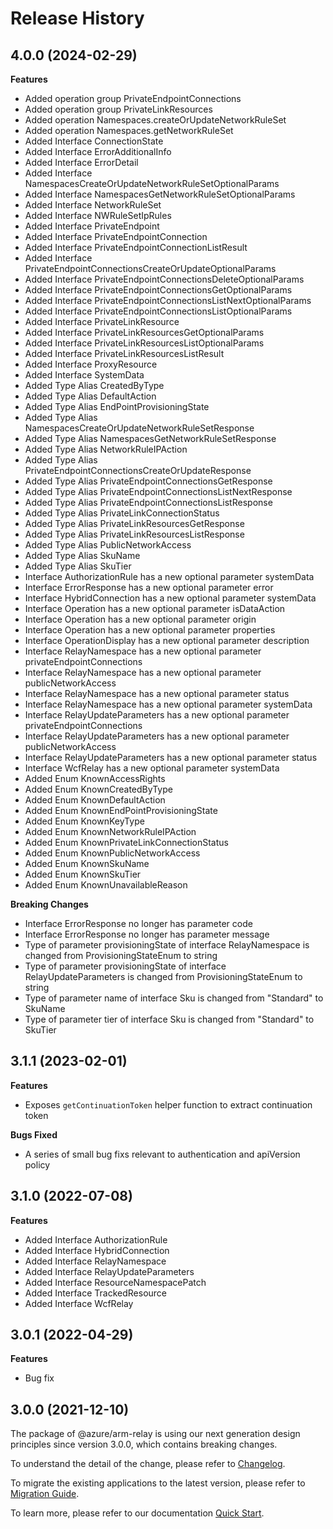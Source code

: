 # Release History
    
## 4.0.0 (2024-02-29)
    
**Features**

  - Added operation group PrivateEndpointConnections
  - Added operation group PrivateLinkResources
  - Added operation Namespaces.createOrUpdateNetworkRuleSet
  - Added operation Namespaces.getNetworkRuleSet
  - Added Interface ConnectionState
  - Added Interface ErrorAdditionalInfo
  - Added Interface ErrorDetail
  - Added Interface NamespacesCreateOrUpdateNetworkRuleSetOptionalParams
  - Added Interface NamespacesGetNetworkRuleSetOptionalParams
  - Added Interface NetworkRuleSet
  - Added Interface NWRuleSetIpRules
  - Added Interface PrivateEndpoint
  - Added Interface PrivateEndpointConnection
  - Added Interface PrivateEndpointConnectionListResult
  - Added Interface PrivateEndpointConnectionsCreateOrUpdateOptionalParams
  - Added Interface PrivateEndpointConnectionsDeleteOptionalParams
  - Added Interface PrivateEndpointConnectionsGetOptionalParams
  - Added Interface PrivateEndpointConnectionsListNextOptionalParams
  - Added Interface PrivateEndpointConnectionsListOptionalParams
  - Added Interface PrivateLinkResource
  - Added Interface PrivateLinkResourcesGetOptionalParams
  - Added Interface PrivateLinkResourcesListOptionalParams
  - Added Interface PrivateLinkResourcesListResult
  - Added Interface ProxyResource
  - Added Interface SystemData
  - Added Type Alias CreatedByType
  - Added Type Alias DefaultAction
  - Added Type Alias EndPointProvisioningState
  - Added Type Alias NamespacesCreateOrUpdateNetworkRuleSetResponse
  - Added Type Alias NamespacesGetNetworkRuleSetResponse
  - Added Type Alias NetworkRuleIPAction
  - Added Type Alias PrivateEndpointConnectionsCreateOrUpdateResponse
  - Added Type Alias PrivateEndpointConnectionsGetResponse
  - Added Type Alias PrivateEndpointConnectionsListNextResponse
  - Added Type Alias PrivateEndpointConnectionsListResponse
  - Added Type Alias PrivateLinkConnectionStatus
  - Added Type Alias PrivateLinkResourcesGetResponse
  - Added Type Alias PrivateLinkResourcesListResponse
  - Added Type Alias PublicNetworkAccess
  - Added Type Alias SkuName
  - Added Type Alias SkuTier
  - Interface AuthorizationRule has a new optional parameter systemData
  - Interface ErrorResponse has a new optional parameter error
  - Interface HybridConnection has a new optional parameter systemData
  - Interface Operation has a new optional parameter isDataAction
  - Interface Operation has a new optional parameter origin
  - Interface Operation has a new optional parameter properties
  - Interface OperationDisplay has a new optional parameter description
  - Interface RelayNamespace has a new optional parameter privateEndpointConnections
  - Interface RelayNamespace has a new optional parameter publicNetworkAccess
  - Interface RelayNamespace has a new optional parameter status
  - Interface RelayNamespace has a new optional parameter systemData
  - Interface RelayUpdateParameters has a new optional parameter privateEndpointConnections
  - Interface RelayUpdateParameters has a new optional parameter publicNetworkAccess
  - Interface RelayUpdateParameters has a new optional parameter status
  - Interface WcfRelay has a new optional parameter systemData
  - Added Enum KnownAccessRights
  - Added Enum KnownCreatedByType
  - Added Enum KnownDefaultAction
  - Added Enum KnownEndPointProvisioningState
  - Added Enum KnownKeyType
  - Added Enum KnownNetworkRuleIPAction
  - Added Enum KnownPrivateLinkConnectionStatus
  - Added Enum KnownPublicNetworkAccess
  - Added Enum KnownSkuName
  - Added Enum KnownSkuTier
  - Added Enum KnownUnavailableReason

**Breaking Changes**

  - Interface ErrorResponse no longer has parameter code
  - Interface ErrorResponse no longer has parameter message
  - Type of parameter provisioningState of interface RelayNamespace is changed from ProvisioningStateEnum to string
  - Type of parameter provisioningState of interface RelayUpdateParameters is changed from ProvisioningStateEnum to string
  - Type of parameter name of interface Sku is changed from "Standard" to SkuName
  - Type of parameter tier of interface Sku is changed from "Standard" to SkuTier
    
    
## 3.1.1 (2023-02-01)

**Features**

  - Exposes `getContinuationToken` helper function to extract continuation token

**Bugs Fixed**

  - A series of small bug fixs relevant to authentication and apiVersion policy

## 3.1.0 (2022-07-08)
    
**Features**

  - Added Interface AuthorizationRule
  - Added Interface HybridConnection
  - Added Interface RelayNamespace
  - Added Interface RelayUpdateParameters
  - Added Interface ResourceNamespacePatch
  - Added Interface TrackedResource
  - Added Interface WcfRelay
    
## 3.0.1 (2022-04-29)

**Features**

  - Bug fix

## 3.0.0 (2021-12-10)

The package of @azure/arm-relay is using our next generation design principles since version 3.0.0, which contains breaking changes.

To understand the detail of the change, please refer to [Changelog](https://aka.ms/js-track2-changelog).

To migrate the existing applications to the latest version, please refer to [Migration Guide](https://aka.ms/js-track2-migration-guide).

To learn more, please refer to our documentation [Quick Start](https://aka.ms/js-track2-quickstart).

